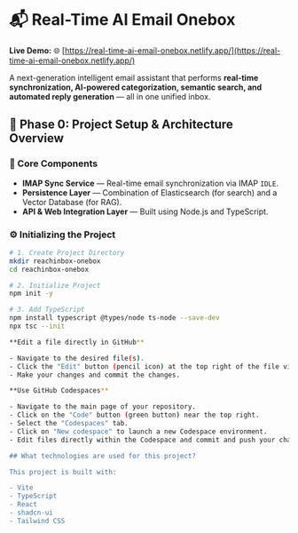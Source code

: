 # 📬 Real-Time AI Email Onebox

**Live Demo:** 🌐 [https://real-time-ai-email-onebox.netlify.app/](https://real-time-ai-email-onebox.netlify.app/)

A next-generation intelligent email assistant that performs **real-time synchronization, AI-powered categorization, semantic search, and automated reply generation** — all in one unified inbox.


## 🚀 Phase 0: Project Setup & Architecture Overview

### 🧱 Core Components
- **IMAP Sync Service** — Real-time email synchronization via IMAP `IDLE`.
- **Persistence Layer** — Combination of Elasticsearch (for search) and a Vector Database (for RAG).
- **API & Web Integration Layer** — Built using Node.js and TypeScript.

### ⚙️ Initializing the Project

```bash
# 1. Create Project Directory
mkdir reachinbox-onebox
cd reachinbox-onebox

# 2. Initialize Project
npm init -y

# 3. Add TypeScript
npm install typescript @types/node ts-node --save-dev
npx tsc --init

**Edit a file directly in GitHub**

- Navigate to the desired file(s).
- Click the "Edit" button (pencil icon) at the top right of the file view.
- Make your changes and commit the changes.

**Use GitHub Codespaces**

- Navigate to the main page of your repository.
- Click on the "Code" button (green button) near the top right.
- Select the "Codespaces" tab.
- Click on "New codespace" to launch a new Codespace environment.
- Edit files directly within the Codespace and commit and push your changes once you're done.

## What technologies are used for this project?

This project is built with:

- Vite
- TypeScript
- React
- shadcn-ui
- Tailwind CSS

